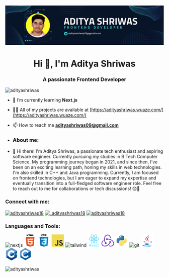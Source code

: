 ![logo](https://github.com/AdityaShriwas18/AdityaShriwas18/blob/main/Black%20Minimalist%20LinkedIn%20Banner.png)
<h1 align="center">Hi 👋, I'm Aditya Shriwas</h1>
<h3 align="center">A passionate Frontend Developer</h3>

<p align="left"> <img src="https://komarev.com/ghpvc/?username=adityashriwas&label=Profile%20views&color=0e75b6&style=flat" alt="adityashriwas" /> </p>

- 🌱 I’m currently learning **Next.js**

- 👨‍💻 All of my projects are available at [https://adityashriwas.wuaze.com/](https://adityashriwas.wuaze.com/)

- 📫 How to reach me **adityashriwas09@gmail.com**
- <h3 align="left">About me:</h3>

- <p align="left">👋 Hi there! I'm Aditya Shriwas, a passionate tech enthusiast and aspiring software engineer. Currently pursuing my studies in B Tech Computer Science. My programming journey began in 2021, and since then, I’ve been on an exciting learning path, honing my skills in web technologies. I'm also skilled in C++ and Java programming. Currently, I am focused on frontend technologies, but I am eager to expand my expertise and eventually transition into a full-fledged software engineer role. Feel free to reach out to me for collaborations or tech discussions! 😊🚀 </p>

<h3 align="left">Connect with me:</h3>
<p align="left">
<a href="https://linkedin.com/in/adityashriwas18" target="blank"><img align="center" src="https://raw.githubusercontent.com/rahuldkjain/github-profile-readme-generator/master/src/images/icons/Social/linked-in-alt.svg" alt="adityashriwas18" height="30" width="40" /></a>
<a href="https://instagram.com/_adityashriwas18" target="blank"><img align="center" src="https://raw.githubusercontent.com/rahuldkjain/github-profile-readme-generator/master/src/images/icons/Social/instagram.svg" alt="_adityashriwas18" height="30" width="40" /></a>
<a href="https://www.leetcode.com/adityashriwas18" target="blank"><img align="center" src="https://raw.githubusercontent.com/rahuldkjain/github-profile-readme-generator/master/src/images/icons/Social/leet-code.svg" alt="adityashriwas18" height="30" width="40" /></a>
</p>

<h3 align="left">Languages and Tools:</h3>
<p align="left">
        <img src="https://cdn.worldvectorlogo.com/logos/nextjs-2.svg" alt="nextjs" width="40" height="40" "/> 
        <img src="https://raw.githubusercontent.com/devicons/devicon/master/icons/html5/html5-original-wordmark.svg" alt="html5" width="40" height="40"/>
        <img src="https://raw.githubusercontent.com/devicons/devicon/master/icons/css3/css3-original-wordmark.svg" alt="css3" width="40" height="40"/>
        <img src="https://raw.githubusercontent.com/devicons/devicon/master/icons/javascript/javascript-original.svg" alt="javascript" width="40" height="40"/>
        <img src="https://www.vectorlogo.zone/logos/tailwindcss/tailwindcss-icon.svg" alt="tailwind" width="40" height="40"/>
        <img src="https://raw.githubusercontent.com/devicons/devicon/master/icons/react/react-original-wordmark.svg" alt="react" width="40" height="40"/>
        <img src="https://raw.githubusercontent.com/devicons/devicon/master/icons/redux/redux-original.svg" alt="redux" width="40" height="40"/>
        <img src="https://raw.githubusercontent.com/devicons/devicon/master/icons/python/python-original.svg" alt="python" width="40" height="40"/>
        <img src="https://www.vectorlogo.zone/logos/git-scm/git-scm-icon.svg" alt="git" width="40" height="40"/>
        <img src="https://raw.githubusercontent.com/devicons/devicon/master/icons/java/java-original.svg" alt="java" width="40" height="40"/>
        <img src="https://raw.githubusercontent.com/devicons/devicon/master/icons/cplusplus/cplusplus-original.svg" alt="cplusplus" width="40" height="40"/>
        <img src="https://raw.githubusercontent.com/devicons/devicon/master/icons/c/c-original.svg" alt="c" width="40" height="40"/>
</p>

<p><img align="center" src="https://github-readme-stats.vercel.app/api/top-langs?username=adityashriwas&show_icons=true&locale=en&layout=compact" alt="adityashriwas" /></p>
